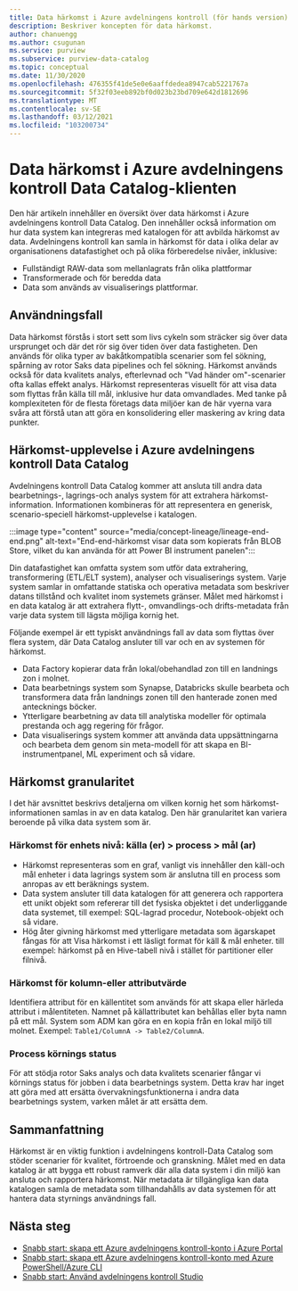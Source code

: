 ```yaml
---
title: Data härkomst i Azure avdelningens kontroll (för hands version)
description: Beskriver koncepten för data härkomst.
author: chanuengg
ms.author: csugunan
ms.service: purview
ms.subservice: purview-data-catalog
ms.topic: conceptual
ms.date: 11/30/2020
ms.openlocfilehash: 476355f41de5e0e6aaffdedea8947cab5221767a
ms.sourcegitcommit: 5f32f03eeb892bf0d023b23bd709e642d1812696
ms.translationtype: MT
ms.contentlocale: sv-SE
ms.lasthandoff: 03/12/2021
ms.locfileid: "103200734"
---
```

# <a name="data-lineage-in-azure-purview-data-catalog-client"></a>Data härkomst i Azure avdelningens kontroll Data Catalog-klienten

Den här artikeln innehåller en översikt över data härkomst i Azure avdelningens kontroll Data Catalog. Den innehåller också information om hur data system kan integreras med katalogen för att avbilda härkomst av data. Avdelningens kontroll kan samla in härkomst för data i olika delar av organisationens datafastighet och på olika förberedelse nivåer, inklusive:

- Fullständigt RAW-data som mellanlagrats från olika plattformar
- Transformerade och för beredda data
- Data som används av visualiserings plattformar.

## <a name="use-cases"></a>Användningsfall

Data härkomst förstås i stort sett som livs cykeln som sträcker sig över data ursprunget och där det rör sig över tiden över data fastigheten. Den används för olika typer av bakåtkompatibla scenarier som fel sökning, spårning av rotor Saks data pipelines och fel sökning. Härkomst används också för data kvalitets analys, efterlevnad och "Vad händer om"-scenarier ofta kallas effekt analys. Härkomst representeras visuellt för att visa data som flyttas från källa till mål, inklusive hur data omvandlades. Med tanke på komplexiteten för de flesta företags data miljöer kan de här vyerna vara svåra att förstå utan att göra en konsolidering eller maskering av kring data punkter.

## <a name="lineage-experience-in-azure-purview-data-catalog"></a>Härkomst-upplevelse i Azure avdelningens kontroll Data Catalog

Avdelningens kontroll Data Catalog kommer att ansluta till andra data bearbetnings-, lagrings-och analys system för att extrahera härkomst-information. Informationen kombineras för att representera en generisk, scenario-speciell härkomst-upplevelse i katalogen.

:::image type="content" source="media/concept-lineage/lineage-end-end.png" alt-text="End-end-härkomst visar data som kopierats från BLOB Store, vilket du kan använda för att Power BI instrument panelen":::

Din datafastighet kan omfatta system som utför data extrahering, transformering (ETL/ELT system), analyser och visualiserings system. Varje system samlar in omfattande statiska och operativa metadata som beskriver datans tillstånd och kvalitet inom systemets gränser. Målet med härkomst i en data katalog är att extrahera flytt-, omvandlings-och drifts-metadata från varje data system till lägsta möjliga kornig het.

Följande exempel är ett typiskt användnings fall av data som flyttas över flera system, där Data Catalog ansluter till var och en av systemen för härkomst.

- Data Factory kopierar data från lokal/obehandlad zon till en landnings zon i molnet. 
- Data bearbetnings system som Synapse, Databricks skulle bearbeta och transformera data från landnings zonen till den hanterade zonen med antecknings böcker.
- Ytterligare bearbetning av data till analytiska modeller för optimala prestanda och agg regering för frågor. 
- Data visualiserings system kommer att använda data uppsättningarna och bearbeta dem genom sin meta-modell för att skapa en BI-instrumentpanel, ML experiment och så vidare.

## <a name="lineage-granularity"></a>Härkomst granularitet

I det här avsnittet beskrivs detaljerna om vilken kornig het som härkomst-informationen samlas in av en data katalog. Den här granularitet kan variera beroende på vilka data system som är.

### <a name="entity-level-lineage-sources--process--targets"></a>Härkomst för enhets nivå: källa (er) > process > mål (ar) 

- Härkomst representeras som en graf, vanligt vis innehåller den käll-och mål enheter i data lagrings system som är anslutna till en process som anropas av ett beräknings system. 
- Data system ansluter till data katalogen för att generera och rapportera ett unikt objekt som refererar till det fysiska objektet i det underliggande data systemet, till exempel: SQL-lagrad procedur, Notebook-objekt och så vidare.
- Hög åter givning härkomst med ytterligare metadata som ägarskapet fångas för att Visa härkomst i ett läsligt format för käll & mål enheter. till exempel: härkomst på en Hive-tabell nivå i stället för partitioner eller filnivå.

### <a name="column-or-attribute-level-lineage"></a>Härkomst för kolumn-eller attributvärde

Identifiera attribut för en källentitet som används för att skapa eller härleda attribut i målentiteten. Namnet på källattributet kan behållas eller byta namn på ett mål. System som ADM kan göra en en kopia från en lokal miljö till molnet. Exempel: `Table1/ColumnA -> Table2/ColumnA`.

### <a name="process-execution-status"></a>Process körnings status

För att stödja rotor Saks analys och data kvalitets scenarier fångar vi körnings status för jobben i data bearbetnings system. Detta krav har inget att göra med att ersätta övervakningsfunktionerna i andra data bearbetnings system, varken målet är att ersätta dem. 

## <a name="summary"></a>Sammanfattning

Härkomst är en viktig funktion i avdelningens kontroll-Data Catalog som stöder scenarier för kvalitet, förtroende och granskning. Målet med en data katalog är att bygga ett robust ramverk där alla data system i din miljö kan ansluta och rapportera härkomst. När metadata är tillgängliga kan data katalogen samla de metadata som tillhandahålls av data systemen för att hantera data styrnings användnings fall.

## <a name="next-steps"></a>Nästa steg

* [Snabb start: skapa ett Azure avdelningens kontroll-konto i Azure Portal](create-catalog-portal.md)
* [Snabb start: skapa ett Azure avdelningens kontroll-konto med Azure PowerShell/Azure CLI](create-catalog-powershell.md)
* [Snabb start: Använd avdelningens kontroll Studio](use-purview-studio.md)
